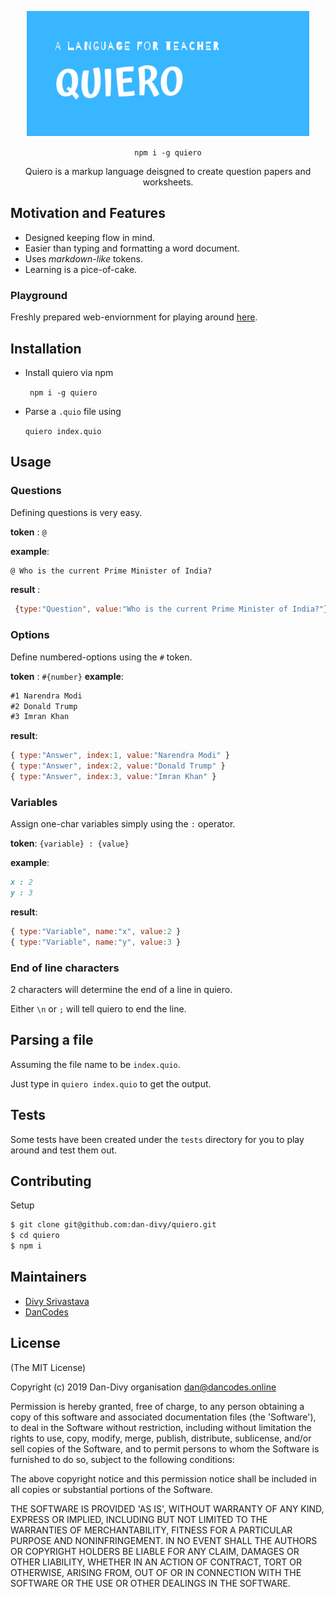 <p align="center"><img src="./docs/img/banner.png" style="height:200px;" /></p>


<p align="center"><code>npm i -g quiero</code></p>
<p align="center">Quiero is a markup language deisgned to create question papers and worksheets.</p>

## Motivation and Features

- Designed keeping flow in mind.
- Easier than typing and formatting a word document.
- Uses *markdown-like*  tokens.
- Learning is a pice-of-cake.

### Playground

Freshly prepared web-enviornment for playing around [here](http://quiero.divy.work).

## Installation

* Install quiero via npm

    ` npm i -g quiero`


* Parse a `.quio` file using

    `quiero index.quio`

## Usage

### Questions
Defining questions is very easy.

**token** : `@`

**example**:
```md
@ Who is the current Prime Minister of India?
```
**result** :

```js
 {type:"Question", value:"Who is the current Prime Minister of India?"}
 ```

### Options
Define numbered-options using the `#` token.

**token** : `#{number}`
**example**:

```md
#1 Narendra Modi
#2 Donald Trump
#3 Imran Khan
```

**result**:

```js
{ type:"Answer", index:1, value:"Narendra Modi" }
{ type:"Answer", index:2, value:"Donald Trump" }
{ type:"Answer", index:3, value:"Imran Khan" }
```

### Variables
Assign one-char variables simply using the `:` operator.

**token**: `{variable} : {value}`

**example**:

```md
x : 2
y : 3
```

**result**:

```js
{ type:"Variable", name:"x", value:2 }
{ type:"Variable", name:"y", value:3 }
```

### End of line characters
2 characters will determine the end of a line in quiero.

Either `\n` or `;` will tell quiero to end the line.

## Parsing a file

Assuming the file name to be `index.quio`.

Just type in `quiero index.quio`  to get the output.

## Tests
Some tests have been created under the `tests` directory for you to play around and test them out.

## Contributing

Setup

```bash
$ git clone git@github.com:dan-divy/quiero.git
$ cd quiero 
$ npm i
```

## Maintainers

* [Divy Srivastava](https://divy.work/)
*  [DanCodes](https://dancodes.online)

## License

(The MIT License)

Copyright (c) 2019 Dan-Divy organisation <dan@dancodes.online>

Permission is hereby granted, free of charge, to any person obtaining
a copy of this software and associated documentation files (the
'Software'), to deal in the Software without restriction, including
without limitation the rights to use, copy, modify, merge, publish,
distribute, sublicense, and/or sell copies of the Software, and to
permit persons to whom the Software is furnished to do so, subject to
the following conditions:

The above copyright notice and this permission notice shall be
included in all copies or substantial portions of the Software.

THE SOFTWARE IS PROVIDED 'AS IS', WITHOUT WARRANTY OF ANY KIND,
EXPRESS OR IMPLIED, INCLUDING BUT NOT LIMITED TO THE WARRANTIES OF
MERCHANTABILITY, FITNESS FOR A PARTICULAR PURPOSE AND NONINFRINGEMENT.
IN NO EVENT SHALL THE AUTHORS OR COPYRIGHT HOLDERS BE LIABLE FOR ANY
CLAIM, DAMAGES OR OTHER LIABILITY, WHETHER IN AN ACTION OF CONTRACT,
TORT OR OTHERWISE, ARISING FROM, OUT OF OR IN CONNECTION WITH THE
SOFTWARE OR THE USE OR OTHER DEALINGS IN THE SOFTWARE.
